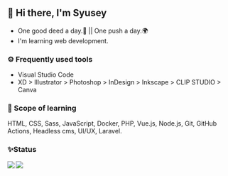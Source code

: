 ## 🐾 Hi there, I'm Syusey

- One good deed a day.🌹 || One push a day.🌍
- I'm learning web development.

### ⚙ Frequently used tools

- Visual Studio Code  
- XD > Illustrator > Photoshop > InDesign > Inkscape > CLIP STUDIO > Canva

### 🌱 Scope of learning

HTML, CSS, Sass, JavaScript, Docker, PHP, Vue.js, Node.js, Git, GitHub Actions, Headless cms, UI/UX, Laravel.

### ✨Status

<a href="https://github.com/chum9625">
  <img align="left" src="https://github-readme-stats.vercel.app/api?username=chum9625&hide=stars,contribs&count_private=true&show_icons=true&theme=gotham" />
</a>
<a href="https://github.com/chum9625">
  <img align="left" src="https://github-readme-stats.vercel.app/api/top-langs/?username=chum9625&langs_count=8&layout=compact&theme=react" />
</a>


<!--
**chum9625/chum9625** is a ✨ _special_ ✨ repository because its `README.md` (this file) appears on your GitHub profile.

Here are some ideas to get you started:

- 👯 I’m looking to collaborate on ...
- 🤔 I’m looking for help with ...
- 💬 Ask me about ...
- 📫 How to reach me: ...
- 😄 Pronouns: ...
-->
